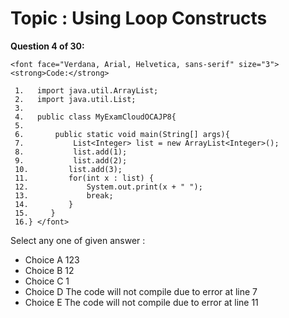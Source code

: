 Topic : Using Loop Constructs
=============================
**Question 4 of 30:**
```
<font face="Verdana, Arial, Helvetica, sans-serif" size="3"> <strong>Code:</strong> 

 1.   import java.util.ArrayList;
 2.   import java.util.List;
 3. 
 4.   public class MyExamCloudOCAJP8{
 5. 
 6.       public static void main(String[] args){
 7.           List<Integer> list = new ArrayList<Integer>();
 8.           list.add(1);
 9.           list.add(2);
 10.         list.add(3);
 11.         for(int x : list) {
 12.             System.out.print(x + " ");
 13.             break;
 14.         }
 15.     }
 16.} </font>
```

Select any one of given answer :
- Choice A 123
- Choice B 12
- Choice C 1
- Choice D The code will not compile due to error at line 7
- Choice E The code will not compile due to error at line 11

